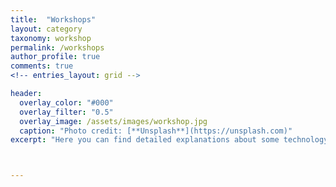 ```yaml
---
title:  "Workshops"
layout: category
taxonomy: workshop
permalink: /workshops
author_profile: true
comments: true
<!-- entries_layout: grid -->

header:
  overlay_color: "#000"
  overlay_filter: "0.5"
  overlay_image: /assets/images/workshop.jpg
  caption: "Photo credit: [**Unsplash**](https://unsplash.com)"
excerpt: "Here you can find detailed explanations about some technology with provided examples and exercises"



---
```


